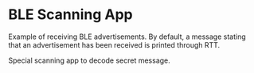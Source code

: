 # BLE Scanning App

Example of receiving BLE advertisements. By default, a message stating that
an advertisement has been received is printed through RTT.

Special scanning app to decode secret message.

